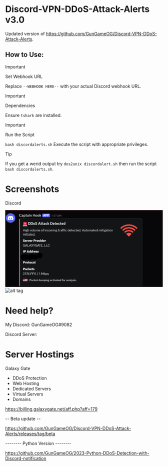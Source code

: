 # Discord-VPN-DDoS-Attack-Alerts v3.0
Updated version of https://github.com/GunGameOG/Discord-VPN-DDoS-Attack-Alerts.

## How to Use:

> [!IMPORTANT]
> Set Webhook URL
> 
> Replace ``--WEBHOOK HERE--`` with your actual Discord webhook URL.


> [!IMPORTANT]
> Dependencies
> 
> Ensure ``tshark`` are installed.

> [!IMPORTANT]
> Run the Script
> 
> ``bash discordalerts.sh``
> Execute the script with appropriate privileges.

> [!TIP]
> If you get a werid output try ``dos2unix discordalert.sh`` then run the script ``bash discordalerts.sh``.


# Screenshots

Discord

![alt tag](https://github.com/GunGameOG/Net-Protect-Monitor/blob/main/Screenshot%202025-06-05%20014308.png)
![alt tag](https://github.com/user-attachments/assets/d077182c-b27d-44bf-bcc4-00aeb1ac94da)

# Need help?

My Discord: GunGameOG#9082

Discord Server: 

# Server Hostings

Galaxy Gate

 - DDoS Protection
 - Web Hosting
 - Dedicated Servers
 - Virtual Servers
 - Domains

https://billing.galaxygate.net/aff.php?aff=179

-- Beta update --

https://github.com/GunGameOG/Discord-VPN-DDoS-Attack-Alerts/releases/tag/beta

-------- Python Version --------

https://github.com/GunGameOG/2023-Python-DDoS-Detection-with-Discord-notification
